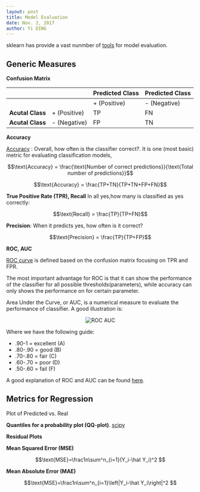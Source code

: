 ```yaml
---
layout: post
title: Model Evaluation
date: Nov. 2, 2017
author: Yi DING
---
```


sklearn has provide a vast nunmber of [tools](http://scikit-learn.org/stable/modules/model_evaluation.html) for model evaluation.



## Generic Measures

**Confusion Matrix**

|                  |      | **Predicted Class**		  |**Predicted Class**|
| ---------------- | ---- | --------------- | ---- |
|                  |      | + (Positive) | - (Negative) |
| **Acutal Class** | + (Positive) | TP              | FN   |
| **Acutal Class** | - (Negative) | FP              | TN   |

**Accuracy**

[Accuracy](https://developers.google.com/machine-learning/crash-course/classification/accuracy) : Overall, how often is the classifier correct?. It is one (most basic) metric for evaluating classification models,

$$\text{Accuracy} = \frac{\text{Number of correct predictions}}{\text{Total number of predictions}}$$

$$\text{Accuracy} = \frac{TP+TN}{TP+TN+FP+FN}$$

**True Positive Rate (TPR), Recall** In all yes,how many is classified as yes correctly: 

$$\text{Recall} = \frac{TP}{TP+FN}$$

**Precision**: When it predicts yes, how often is it correct?

$$\text{Precision} = \frac{TP}{TP+FP}$$

**ROC, AUC**

[ROC curve](https://en.wikipedia.org/wiki/Receiver_operating_characteristic#ROC_space) is defined based on the confusion matrix focusing on TPR and FPR. 

The most important advantage for ROC is that it can show the performance of the classifier for all possible thresholds(parameters), while accuracy can only shows the performance on for certain parameter.

Area Under the Curve, or AUC, is a numerical measure to evaluate the performance of classifier. A good illustration is:

<p align = "center">
<img src="http://gim.unmc.edu/dxtests/roccomp.jpg"  alt="ROC AUC">
</p>

Where we have the following guide:

- .90-1 = excellent (A)
- .80-.90 = good (B)
- .70-.80 = fair (C)
- .60-.70 = poor (D)
- .50-.60 = fail (F)

A good explanation of ROC and AUC can be found [here](http://www.dataschool.io/roc-curves-and-auc-explained/).



## Metrics for Regression

Plot of Predicted vs. Real

**Quantiles for a probability plot (QQ-plot)**. [scipy](https://docs.scipy.org/doc/scipy/reference/generated/scipy.stats.probplot.html)

**Residual Plots**

**Mean Squared Error (MSE)**

$$\text{MSE}=\frac1n\sum^n_{i=1}(Y_i-\hat Y_i)^2 $$

**Mean Absolute Error (MAE)**

$$\text{MSE}=\frac1n\sum^n_{i=1}\left|Y_i-\hat Y_i\right|^2 $$

